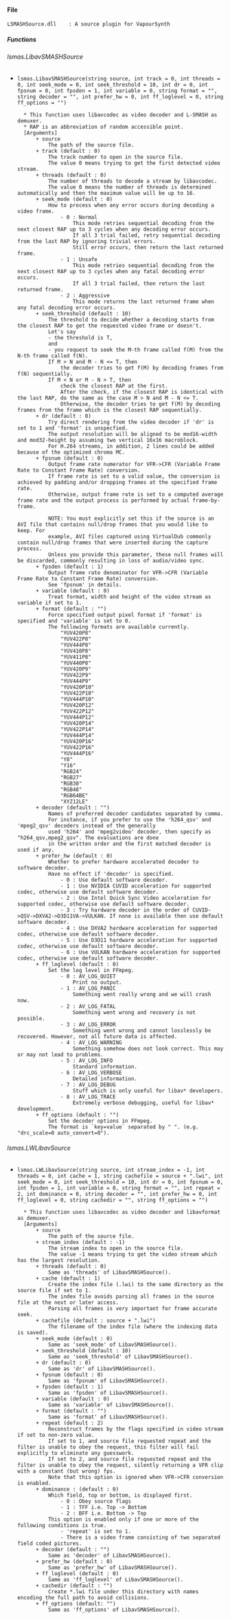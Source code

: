 #### File

    LSMASHSource.dll    : A source plugin for VapourSynth

##### Functions

###### lsmas.LibavSMASHSource

* `lsmas.LibavSMASHSource(string source, int track = 0, int threads = 0, int seek_mode = 0, int seek_threshold = 10,
                        int dr = 0, int fpsnum = 0, int fpsden = 1, int variable = 0, string format = "",
                        string decoder = "", int prefer_hw = 0, int ff_loglevel = 0, string ff_options = "")`

        * This function uses libavcodec as video decoder and L-SMASH as demuxer.
        * RAP is an abbreviation of random accessible point.
        [Arguments]
            + source
                The path of the source file.
            + track (default : 0)
                The track number to open in the source file.
                The value 0 means trying to get the first detected video stream.
            + threads (default : 0)
                The number of threads to decode a stream by libavcodec.
                The value 0 means the number of threads is determined automatically and then the maximum value will be up to 16.
            + seek_mode (default : 0)
                How to process when any error occurs during decoding a video frame.
                    - 0 : Normal
                        This mode retries sequential decoding from the next closest RAP up to 3 cycles when any decoding error occurs.
                        If all 3 trial failed, retry sequential decoding from the last RAP by ignoring trivial errors.
                        Still error occurs, then return the last returned frame.
                    - 1 : Unsafe
                        This mode retries sequential decoding from the next closest RAP up to 3 cycles when any fatal decoding error occurs.
                        If all 3 trial failed, then return the last returned frame.
                    - 2 : Aggressive
                        This mode returns the last returned frame when any fatal decoding error occurs.
            + seek_threshold (default : 10)
                The threshold to decide whether a decoding starts from the closest RAP to get the requested video frame or doesn't.
                Let's say
                - the threshold is T,
                and
                - you request to seek the M-th frame called f(M) from the N-th frame called f(N).
                If M > N and M - N <= T, then
                    the decoder tries to get f(M) by decoding frames from f(N) sequentially.
                If M < N or M - N > T, then
                    check the closest RAP at the first.
                    After the check, if the closest RAP is identical with the last RAP, do the same as the case M > N and M - N <= T.
                    Otherwise, the decoder tries to get f(M) by decoding frames from the frame which is the closest RAP sequentially.
            + dr (default : 0)
                Try direct rendering from the video decoder if 'dr' is set to 1 and 'format' is unspecfied.
                The output resolution will be aligned to be mod16-width and mod32-height by assuming two vertical 16x16 macroblock.
                For H.264 streams, in addition, 2 lines could be added because of the optimized chroma MC.
            + fpsnum (default : 0)
                Output frame rate numerator for VFR->CFR (Variable Frame Rate to Constant Frame Rate) conversion.
                If frame rate is set to a valid value, the conversion is achieved by padding and/or dropping frames at the specified frame rate.
                Otherwise, output frame rate is set to a computed average frame rate and the output process is performed by actual frame-by-frame.

				NOTE: You must explicitly set this if the source is an AVI file that contains null/drop frames that you would like to keep. For
				example, AVI files captured using VirtualDub commonly contain null/drop frames that were inserted during the capture process.
				Unless you provide this parameter, these null frames will be discarded, commonly resulting in loss of audio/video sync.
            + fpsden (default : 1)
                Output frame rate denominator for VFR->CFR (Variable Frame Rate to Constant Frame Rate) conversion.
                See 'fpsnum' in details.
            + variable (default : 0)
                Treat format, width and height of the video stream as variable if set to 1.
            + format (default : "")
                Force specified output pixel format if 'format' is specified and 'variable' is set to 0.
                The following formats are available currently.
                    "YUV420P8"
                    "YUV422P8"
                    "YUV444P8"
                    "YUV410P8"
                    "YUV411P8"
                    "YUV440P8"
                    "YUV420P9"
                    "YUV422P9"
                    "YUV444P9"
                    "YUV420P10"
                    "YUV422P10"
                    "YUV444P10"
                    "YUV420P12"
                    "YUV422P12"
                    "YUV444P12"
                    "YUV420P14"
                    "YUV422P14"
                    "YUV444P14"
                    "YUV420P16"
                    "YUV422P16"
                    "YUV444P16"
                    "Y8"
                    "Y16"
                    "RGB24"
                    "RGB27"
                    "RGB30"
                    "RGB48"
                    "RGB64BE"
                    "XYZ12LE"
            + decoder (default : "")
                Names of preferred decoder candidates separated by comma.
                For instance, if you prefer to use the 'h264_qsv' and 'mpeg2_qsv' decoders instead of the generally
                used 'h264' and 'mpeg2video' decoder, then specify as "h264_qsv,mpeg2_qsv". The evaluations are done
                in the written order and the first matched decoder is used if any.
            + prefer_hw (default : 0)
                Whether to prefer hardware accelerated decoder to software decoder.
                Have no effect if 'decoder' is specified.
                    - 0 : Use default software decoder.
                    - 1 : Use NVIDIA CUVID acceleration for supported codec, otherwise use default software decoder.
                    - 2 : Use Intel Quick Sync Video acceleration for supported codec, otherwise use default software decoder.
                    - 3 : Try hardware decoder in the order of CUVID->QSV->DXVA2->D3D11VA->VULKAN. If none is available then use default software decoder.
                    - 4 : Use DXVA2 hardware acceleration for supported codec, otherwise use default software decoder.
                    - 5 : Use D3D11 hardware acceleration for supported codec, otherwise use default software decoder.
                    - 6 : Use VULKAN hardware acceleration for supported codec, otherwise use default software decoder.
            + ff_loglevel (default : 0)
                Set the log level in FFmpeg.
                    - 0 : AV_LOG_QUIET
                        Print no output.
                    - 1 : AV_LOG_PANIC
                        Something went really wrong and we will crash now.
                    - 2 : AV_LOG_FATAL
                        Something went wrong and recovery is not possible.
                    - 3 : AV_LOG_ERROR
                        Something went wrong and cannot losslessly be recovered. However, not all future data is affected.
                    - 4 : AV_LOG_WARNING
                        Something somehow does not look correct. This may or may not lead to problems.
                    - 5 : AV_LOG_INFO
                        Standard information.
                    - 6 : AV_LOG_VERBOSE
                        Detailed information.
                    - 7 : AV_LOG_DEBUG
                        Stuff which is only useful for libav* developers.
                    - 8 : AV_LOG_TRACE
                        Extremely verbose debugging, useful for libav* development.
            + ff_options (default : "")
                Set the decoder options in FFmpeg.
                The format is `key=value` separated by " ". (e.g. "drc_scale=0 auto_convert=0").

###### lsmas.LWLibavSource

* `lsmas.LWLibavSource(string source, int stream_index = -1, int threads = 0, int cache = 1, string cachefile = source + ".lwi",
                        int seek_mode = 0, int seek_threshold = 10, int dr = 0, int fpsnum = 0, int fpsden = 1, int variable = 0,
                        string format = "", int repeat = 2, int dominance = 0, string decoder = "", int prefer_hw = 0, int ff_loglevel = 0,
                        string cachedir = "", string ff_options = "")`

        * This function uses libavcodec as video decoder and libavformat as demuxer.
        [Arguments]
            + source
                The path of the source file.
            + stream_index (default : -1)
                The stream index to open in the source file.
                The value -1 means trying to get the video stream which has the largest resolution.
            + threads (default : 0)
                Same as 'threads' of LibavSMASHSource().
            + cache (default : 1)
                Create the index file (.lwi) to the same directory as the source file if set to 1.
                The index file avoids parsing all frames in the source file at the next or later access.
                Parsing all frames is very important for frame accurate seek.
            + cachefile (default : source + ".lwi")
                The filename of the index file (where the indexing data is saved).
            + seek_mode (default : 0)
                Same as 'seek_mode' of LibavSMASHSource().
            + seek_threshold (default : 10)
                Same as 'seek_threshold' of LibavSMASHSource().
            + dr (default : 0)
                Same as 'dr' of LibavSMASHSource().
            + fpsnum (default : 0)
                Same as 'fpsnum' of LibavSMASHSource().
            + fpsden (default : 1)
                Same as 'fpsden' of LibavSMASHSource().
            + variable (default : 0)
                Same as 'variable' of LibavSMASHSource().
            + format (default : "")
                Same as 'format' of LibavSMASHSource().
            + repeat (default : 2)
                Reconstruct frames by the flags specified in video stream if set to non-zero value.
                If set to 1, and source file requested repeat and the filter is unable to obey the request, this filter will fail explicitly to eliminate any guesswork.
                If set to 2, and source file requested repeat and the filter is unable to obey the request, silently returning a VFR clip with a constant (but wrong) fps.
                Note that this option is ignored when VFR->CFR conversion is enabled.
            + dominance : (default : 0)
                Which field, top or bottom, is displayed first.
                    - 0 : Obey source flags
                    - 1 : TFF i.e. Top -> Bottom
                    - 2 : BFF i.e. Bottom -> Top
                This option is enabled only if one or more of the following conditions is true.
                    - 'repeat' is set to 1.
                    - There is a video frame consisting of two separated field coded pictures.
            + decoder (default : "")
                Same as 'decoder' of LibavSMASHSource().
            + prefer_hw (default : 0)
                Same as 'prefer_hw' of LibavSMASHSource().
            + ff_loglevel (default : 0)
                Same as 'ff_loglevel' of LibavSMASHSource().
            + cachedir (default : "")
                Create *.lwi file under this directory with names encoding the full path to avoid collisions.
            + ff_options (default: "")
                Same as 'ff_options' of LibavSMASHSource().
